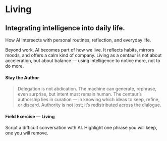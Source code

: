 # Living

## Integrating intelligence into daily life.

How AI intersects with personal routines, reflection, and everyday life.

Beyond work, AI becomes part of how we live. It reflects habits, mirrors moods, and offers a calm kind of company. Living as a centaur is not about acceleration, but about balance — using intelligence to notice more, not to do more.

#### Stay the Author

> Delegation is not abdication. The machine can generate, rephrase, even surprise, but intent must remain human. The centaur’s authorship lies in curation — in knowing which ideas to keep, refine, or discard. Authority is not lost; it’s redistributed across the dialogue.

#### Field Exercise — Living

Script a difficult conversation with AI. Highlight one phrase you will keep, one you will remove.
